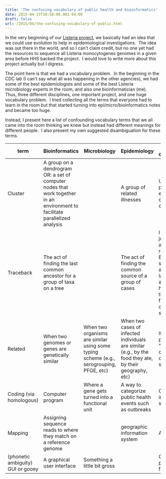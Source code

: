 ```yaml
---
title: 'The confusing vocabulary of public health and bioinformatics'
date: 2015-04-15T10:58:00.001-04:00
draft: false
url: /2015/04/the-confusing-vocabulary-of-public.html
---
```


In the very beginning of our [Listeria project](http://www.hhs.gov/idealab/projects-item/whole-genome-sequencing-future-of-food-safety/), we basically had an idea that we could use evolution to help in epidemiological investigations.  The idea was out there in the world, and so I can't claim credit, but no one yet had the resources to sequence all Listeria monocytogenes genomes in a given area before HHS backed the project.  I would love to write more about this project actually but I digress.  
  
The point here is that we had a vocabulary problem.  In the beginning in the CDC lab (I can't say what all was happening in the other agencies), we had some of the best epidemiologists and some of the best Listeria microbiology experts in the room, and also one bioinformatician (me).   Thus, three different disciplines, one important project, and one huge vocabulary problem.  I tried collecting all the terms that everyone had to learn in the room but that started turning into epi/micro/bioinformatics notes and became too huge.  
  
Instead, I present here a list of confounding vocabulary terms that we all came into the room thinking we knew but instead had different meanings for different people.  I also present my own suggested disambiguation for these terms.

  
| term                              | Bioinformatics                                                                                                               | Microbiology                                                                            | Epidemiology                                                                                             | Suggested disambiguation                                                                                                                                                                   |
|-----------------------------------|------------------------------------------------------------------------------------------------------------------------------|-----------------------------------------------------------------------------------------|----------------------------------------------------------------------------------------------------------|--------------------------------------------------------------------------------------------------------------------------------------------------------------------------------------------|
| Cluster                           | A group on a dendrogram OR: a set of computer nodes that work together in an environment to facilitate parallelized analysis |                                                                                         | A group of related illnesses                                                                             | Use a prefix: phylo-cluster, epi-cluster, computer cluster                                                                                                                                 |
| Traceback                         | The act of finding the last common ancestor for a group of taxa on a tree                                                    |                                                                                         | The act of finding the common source of a group of cases                                                 | I feel like this is just a buzzword and can be replaced. Bioinformatics: state that you are finding the last common ancestor. Public health: state that you are finding the common source. |
| Related                           | When two genomes or genes are genetically similar                                                                            | When two organisms are similar using some typing scheme (e.g., serogrouping, PFGE, etc) | When two cases of infected individuals are similar (e.g., by the food they ate, by their geography, etc) | If it's unclear, I prefer to use "phylo-related" or "epi-related" or something similar                                                                                                     |
| Coding (via homologous)           | Computer program                                                                                                             | Where a gene gets turned into a functional unit                                         | A way to categorize public health events such as outbreaks                                               | Context. Use it in complete sentences!                                                                                                                                                     |
| Mapping                           | Assigning sequence reads to where they match on a reference genome                                                           |                                                                                         | geographic information system                                                                            | Again, context                                                                                                                                                                             |
| (phonetic ambiguity) GUI or gooey | A graphical user interface                                                                                                   | Something a little bit gross                                                            |                                                                                                          | Context is probably your friend here                                                                                                                                                       |

